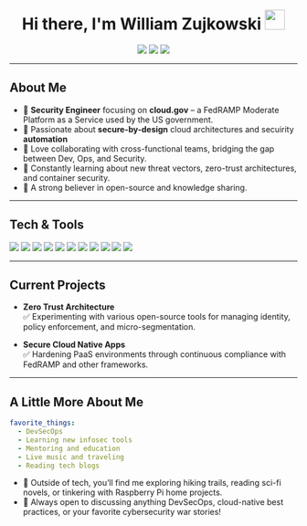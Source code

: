 
<h1 align="center">Hi there, I'm William Zujkowski <img src="https://media.giphy.com/media/hvRJCLFzcasrR4ia7z/giphy.gif" width="35px"></h1>

<p align="center">
  <a href="https://fedramp.gov"><img src="https://img.shields.io/badge/Cloud%20Security-FedRAMP%20Moderate-informational?style=flat&logo=Cloudflare&color=orange" /></a>
  <a href="https://cloud.gov"><img src="https://img.shields.io/badge/Platform--as--a--Service-Cloud.gov-informational?style=flat&logo=Amazon%20AWS&color=blue" /></a>
  <img src="https://img.shields.io/badge/DevSecOps-Automation-informational?style=flat&logo=Docker&color=pink" />
</p>

---

## About Me

- :closed_lock_with_key: **Security Engineer** focusing on **cloud.gov** – a FedRAMP Moderate Platform as a Service used by the US government.
- :satellite: Passionate about **secure-by-design** cloud architectures and secuirity **automation**
- :handshake: Love collaborating with cross-functional teams, bridging the gap between Dev, Ops, and Security.
- :brain: Constantly learning about new threat vectors, zero-trust architectures, and container security.
- :raised_hands: A strong believer in open-source and knowledge sharing.

---

## Tech & Tools

<p align="left">
  <!-- Programming Languages -->
  <img src="https://img.shields.io/badge/Python-3776AB?style=for-the-badge&logo=python&logoColor=white" />
  <img src="https://img.shields.io/badge/Bash-4EAA25?style=for-the-badge&logo=gnu-bash&logoColor=white" />

  <!-- Cloud Platforms -->
  <img src="https://img.shields.io/badge/AWS-232F3E?style=for-the-badge&logo=amazon-aws&logoColor=white" />
  <img src="https://img.shields.io/badge/Azure-0089D6?style=for-the-badge&logo=microsoft-azure&logoColor=white" />

  <!-- Security Tools -->
  <img src="https://img.shields.io/badge/Splunk-000000?style=for-the-badge&logo=splunk&logoColor=white" />
  <img src="https://img.shields.io/badge/Tenable-009EC2?style=for-the-badge&logoColor=white" />
  <img src="https://img.shields.io/badge/Wazuh-E02020?style=for-the-badge&logoColor=white" />
  <img src="https://img.shields.io/badge/OWASP%20ZAP-000000?style=for-the-badge&logo=owasp&logoColor=white" />
  <img src="https://img.shields.io/badge/Snyk-4C4A73?style=for-the-badge&logo=snyk&logoColor=white" />
  <img src="https://img.shields.io/badge/Burp%20Suite-FF703F?style=for-the-badge&logo=PortSwigger&logoColor=white" />
  <img src="https://img.shields.io/badge/Nmap-004080?style=for-the-badge&logoColor=white" />
</p>

---

## Current Projects

- **Zero Trust Architecture**  
  :white_check_mark: Experimenting with various open-source tools for managing identity, policy enforcement, and micro-segmentation.

- **Secure Cloud Native Apps**  
  :white_check_mark: Hardening PaaS environments through continuous compliance with FedRAMP and other frameworks.

---

## A Little More About Me

```yaml
favorite_things:
  - DevSecOps
  - Learning new infosec tools
  - Mentoring and education
  - Live music and traveling
  - Reading tech blogs
```

- :blue_heart: Outside of tech, you’ll find me exploring hiking trails, reading sci-fi novels, or tinkering with Raspberry Pi home projects.
- :speech_balloon: Always open to discussing anything DevSecOps, cloud-native best practices, or your favorite cybersecurity war stories!
